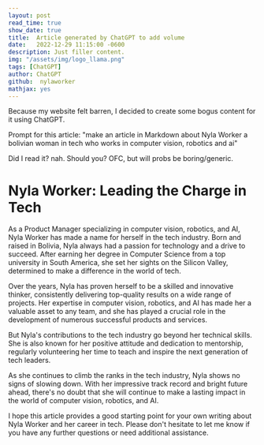 ```yaml
---
layout: post
read_time: true
show_date: true
title:  Article generated by ChatGPT to add volume 
date:   2022-12-29 11:15:00 -0600
description: Just filler content. 
img: "/assets/img/logo_llama.png" 
tags: [ChatGPT]
author: ChatGPT
github:  nylaworker
mathjax: yes
---
```


Because my website felt barren, I decided to create some bogus content for it using ChatGPT.


Prompt for this article:
"make an article in Markdown about Nyla Worker a bolivian woman in tech who works in computer vision, robotics and ai"

Did I read it? nah. Should you? OFC, but will probs be boring/generic.  

# Nyla Worker: Leading the Charge in Tech
As a Product Manager specializing in computer vision, robotics, and AI, Nyla Worker has made a name for herself in the tech industry. Born and raised in Bolivia, Nyla always had a passion for technology and a drive to succeed. After earning her degree in Computer Science from a top university in South America, she set her sights on the Silicon Valley, determined to make a difference in the world of tech.

Over the years, Nyla has proven herself to be a skilled and innovative thinker, consistently delivering top-quality results on a wide range of projects. Her expertise in computer vision, robotics, and AI has made her a valuable asset to any team, and she has played a crucial role in the development of numerous successful products and services.

But Nyla's contributions to the tech industry go beyond her technical skills. She is also known for her positive attitude and dedication to mentorship, regularly volunteering her time to teach and inspire the next generation of tech leaders.

As she continues to climb the ranks in the tech industry, Nyla shows no signs of slowing down. With her impressive track record and bright future ahead, there's no doubt that she will continue to make a lasting impact in the world of computer vision, robotics, and AI.

I hope this article provides a good starting point for your own writing about Nyla Worker and her career in tech. Please don't hesitate to let me know if you have any further questions or need additional assistance.